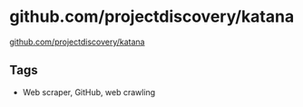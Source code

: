 
# github.com/projectdiscovery/katana

[github.com/projectdiscovery/katana](https://github.com/projectdiscovery/katana)


## Tags
- Web scraper, GitHub, web crawling

    